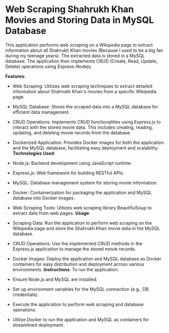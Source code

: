 # Web Scraping Shahrukh Khan Movies and Storing Data in MySQL Database
This application performs web scraping on a Wikipedia page to extract information about all Shahrukh Khan movies (Because I used to be a big fan during my teenage years). The extracted data is stored in a MySQL database. The application then implements CRUD (Create, Read, Update, Delete) operations using Express-Nodejs.

**Features**:
- Web Scraping: Utilizes web scraping techniques to extract detailed information about Shahrukh Khan's movies from a specific Wikipedia page.
- MySQL Database: Stores the scraped data into a MySQL database for efficient data management.
- CRUD Operations: Implements CRUD functionalities using Express.js to interact with the stored movie data. This includes creating, reading, updating, and deleting movie records from the database.
- Dockerized Application: Provides Docker images for both the application and the MySQL database, facilitating easy deployment and scalability.
**Technologies Used**:
- Node.js: Backend development using JavaScript runtime.
- Express.js: Web framework for building RESTful APIs.
- MySQL: Database management system for storing movie information.
- Docker: Containerization for packaging the application and MySQL database into Docker images.
- Web Scraping Tools: Utilizes web scraping library BeautifulSoup to extract data from web pages.
**Usage**:
- Scraping Data: Run the application to perform web scraping on the Wikipedia page and store the Shahrukh Khan movie data in the MySQL database.
- CRUD Operations: Use the implemented CRUD methods in the Express.js application to manage the stored movie records.
- Docker Images: Deploy the application and MySQL database as Docker containers for easy distribution and deployment across various environments.
**Instructions**:
To run the application:

- Ensure Node.js and MySQL are installed.
- Set up environment variables for the MySQL connection (e.g., DB credentials).
- Execute the application to perform web scraping and database operations.
- Utilize Docker to run the application and MySQL as containers for streamlined deployment.
